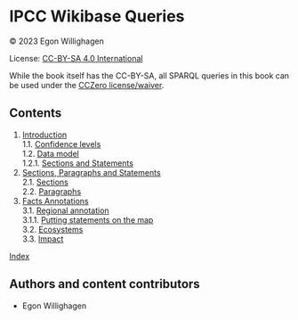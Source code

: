<!--- THIS FILE IS AUTOGENERATED. DO NOT EDIT IT. EDIT THE FILE IN THE /src/ DIRECTORY INSTEAD -->

# IPCC Wikibase Queries

© 2023 Egon Willighagen

License: [CC-BY-SA 4.0 International](https://creativecommons.org/licenses/by-sa/4.0/)

While the book itself has the CC-BY-SA, all SPARQL queries in this book can be used
under the [CCZero license/waiver](https://creativecommons.org/share-your-work/public-domain/cc0/).

## Contents

1. [Introduction](intro.md) <br />
1.1. [Confidence levels](intro.md#confidence-levels) <br />
1.2. [Data model](intro.md#data-model) <br />
1.2.1. [Sections and Statements](intro.md#sections-and-statements) <br />
2. [Sections, Paragraphs and Statements](sections.md) <br />
2.1. [Sections](sections.md#sections) <br />
2.2. [Paragraphs](sections.md#paragraphs) <br />
3. [Facts Annotations](statements.md) <br />
3.1. [Regional annotation](statements.md#regional-annotation) <br />
3.1.1. [Putting statements on the map](statements.md#putting-statements-on-the-map) <br />
3.2. [Ecosystems](statements.md#ecosystems) <br />
3.3. [Impact](statements.md#impact) <br />

[Index](indexList.md) <br />

## Authors and content contributors

* Egon Willighagen
